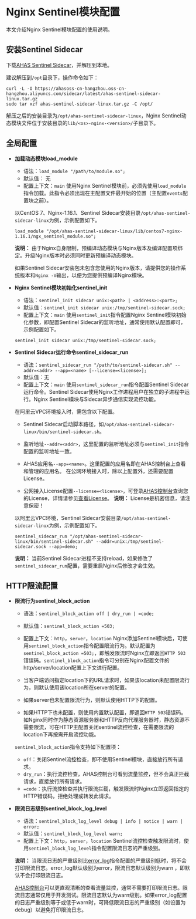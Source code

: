 # Nginx Sentinel模块配置

本文介绍Nginx Sentinel模块配置的使用说明。

## 安装Sentinel Sidecar

下载[AHAS Sentinel Sidecar](https://ahasoss-cn-hangzhou.oss-cn-hangzhou.aliyuncs.com/sidecar/latest/ahas-sentinel-sidecar-linux.tar.gz)，并解压到本地。

建议解压到`/opt`目录下，操作命令如下：

```
curl -L -O https://ahasoss-cn-hangzhou.oss-cn-hangzhou.aliyuncs.com/sidecar/latest/ahas-sentinel-sidecar-linux.tar.gz
sudo tar xzf ahas-sentinel-sidecar-linux.tar.gz -C /opt/
```

解压之后的安装目录为`/opt/ahas-sentinel-sidecar-linux`，Nginx Sentinel动态模块文件位于安装目录的`lib/<os>-nginx-<version>/`子目录下。

## 全局配置

-   **加载动态模块load\_module**

    -   语法：`load_module "/path/to/module.so";`
    -   默认值： 无
    -   配置上下文：`main`
    使用Nginx Sentinel模块前，必须先使用`load_module`指令加载。此指令必须出现在主配置文件最开始的位置（主配置`events`配置块之前）。

    以CentOS 7、Nginx-1.16.1、Sentinel Sidecar安装目录`/opt/ahas-sentinel-sidecar-linux`为例，示例配置如下。

    ```
    load_module "/opt/ahas-sentinel-sidecar-linux/lib/centos7-nginx-1.16.1/ngx_sentinel_module.so";
    ```

    **说明：** 由于Nginx自身限制，预编译动态模块与Nginx版本及编译配置项绑定。升级Nginx版本时必须同时更新预编译动态模块。

    如果Sentinel Sidecar安装包未包含您使用的Nginx版本，请提供您的操作系统版本和`Nginx -V`输出，以便为您提供预编译Nginx模块。

-   **Nginx Sentinel模块初始化sentinel\_init**

    -   语法：`sentinel_init sidecar unix:<path> | <address>:<port>;`
    -   默认值：`sentinel_init sidecar unix:/tmp/sentinel-sidecar.sock;`
    -   配置上下文：`main`
    使用`sentinel_init`指令配置Nginx Sentinel模块初始化参数，即配置Sentinel Sidecar的监听地址，通常使用默认配置即可，示例配置如下。

    ```
    sentinel_init sidecar unix:/tmp/sentinel-sidecar.sock;
    ```

-   **Sentinel Sidecar运行命令sentinel\_sidecar\_run**

    -   语法：`sentinel_sidecar_run "/path/to/sentinel-sidecar.sh" --addr=<addr> --app=<name> [--license=<license>];`
    -   默认值：无
    -   配置上下文：`main`
    使用`sentinel_sidecar_run`指令配置Sentinel Sidecar运行命令。Sentinel Sidecar使用Nginx工作进程用户在独立的子进程中运行。Nginx Sentinel模块与Sidecar异步通信实现流控功能。

    在阿里云VPC环境接入时，需包含以下配置。

    -   Sentinel Sidecar启动脚本路径，如`/opt/ahas-sentinel-sidecar-linux/bin/sentinel-sidecar.sh`。
    -   监听地址`--addr=<addr>`，这里配置的监听地址必须与`sentinel_init`指令配置的监听地址一致。
    -   AHAS应用名`--app=<name>`。这里配置的应用名即在AHAS控制台上查看和管理的应用名。
    在公网环境接入时，除以上配置外，还需要配置License。

    -   公网接入License配置`--license=<license>`，可登录[AHAS控制台](https://ahas.console.aliyun.com)查询您的License，详情请参见[查看License](/cn.zh-CN/应用防护/参考信息/查看License.md)。
    **说明：** License是机密信息，请注意保密！

    以阿里云VPC环境，Sentinel Sidecar安装目录`/opt/ahas-sentinel-sidecar-linux`为例，示例配置如下。

    ```
    sentinel_sidecar_run "/opt/ahas-sentinel-sidecar-linux/bin/sentinel-sidecar.sh" --addr=unix:/tmp/sentinel-sidecar.sock --app=demo;
    ```

    **说明：** 当前Sentinel Sidecar进程不支持reload，如果修改了`sentinel_sidecar_run`配置，需要重启Nginx后修改才会生效。


## HTTP限流配置

-   **限流行为sentinel\_block\_action**

    -   语法：`sentinel_block_action off | dry_run | =code;`
    -   默认值：`sentinel_block_action =503;`
    -   配置上下文：`http`，`server`，`location`
    Nginx添加Sentinel模块后，可使用`sentinel_block_action`指令配置限流行为。默认配置为`sentinel_block_action =503;`，即触发限流时Nginx立即返回`HTTP 503`错误码。`sentinel_block_action`指令可分别在Nginx配置文件的http/server/location配置上下文进行配置。

    -   当客户端访问指定location下的URL请求时，如果该location未配置限流行为，则默认使用该location所在server的配置。
    -   如果server也未配置限流行为，则默认使用HTTP下的配置。
    -   如果HTTP下也未配置，则使用内置默认配置，即返回`HTTP 503`错误码。
    如Nginx同时作为静态资源服务器和HTTP反向代理服务器时，静态资源不需要限流，可在HTTP主配置关闭sentinel流控检查，在需要限流的location下再按需开启流控功能。

    `sentinel_block_action`指令支持如下配置项：

    -   `off`：关闭Sentinel流控检查，即不使用Sentinel模块，直接放行所有请求。
    -   `dry_run`：执行流控检查，AHAS控制台可看到流量监控，但不会真正拦截请求，直接放行所有请求。
    -   `=code`：执行流控检查并执行限流拦截，触发限流时Nginx立即返回指定的HTTP错误码，拒绝处理或转发此请求。
-   **限流日志级别sentinel\_block\_log\_level**

    -   语法：`sentinel_block_log_level debug | info | notice | warn | error;`
    -   默认值：`sentinel_block_log_level warn;`
    -   配置上下文：`http`，`server`，`location`
    Sentinel流控检查触发限流时，使用`sentinel_block_log_level`指令配置限流日志的严重级别。

    **说明：** 当限流日志的严重级别比[error\_log](http://nginx.org/en/docs/ngx_core_module.html#error_log)指令配置的严重级别低时，将不会打印限流日志。error\_log默认级别为error，限流日志默认级别为warn ，即默认不会打印限流日志。

    [AHAS控制台](https://ahas.console.aliyun.com)可以更直观清晰的查看流量监控，通常不需要打印限流日志。限流日志通常仅用于开发测试。限流日志默认为warn级别。如果error\_log配置的日志严重级别等于或低于warn时，可降低限流日志的严重级别（如设置为debug）以避免打印限流日志。


